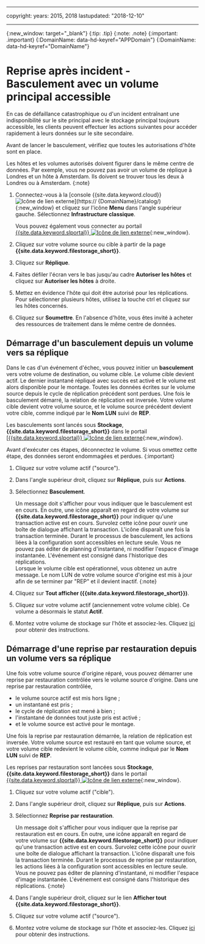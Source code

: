 ﻿---

copyright:
  years: 2015, 2018
lastupdated: "2018-12-10"

---
{:new_window: target="_blank"}
{:tip: .tip}
{:note: .note}
{:important: .important}
{:DomainName: data-hd-keyref="APPDomain"}
{:DomainName: data-hd-keyref="DomainName"}

# Reprise après incident - Basculement avec un volume principal accessible

En cas de défaillance catastrophique ou d'un incident entraînant une indisponibilité sur le site principal avec le stockage principal toujours accessible, les clients peuvent effectuer les actions suivantes pour accéder rapidement à leurs données sur le site secondaire.

Avant de lancer le basculement, vérifiez que toutes les autorisations d'hôte sont en place.

Les hôtes et les volumes autorisés doivent figurer dans le même centre de données. Par exemple, vous ne pouvez pas avoir un volume de réplique à Londres et un hôte à Amsterdam. Ils doivent se trouver tous les deux à Londres ou à Amsterdam.
{:note}

1. Connectez-vous à la [console {{site.data.keyword.cloud}} ![Icône de lien externe](../../icons/launch-glyph.svg "Icône de lien externe")](https://
{DomainName}/catalog/){:new_window} et cliquez sur l'icône **Menu** dans l'angle supérieur gauche. Sélectionnez **Infrastructure classique**.

   Vous pouvez également vous connecter au portail [{{site.data.keyword.slportal}} ![Icône de lien externe](../../icons/launch-glyph.svg "Icône de lien externe")](https://control.softlayer.com/){:new_window}.
1. Cliquez sur votre volume source ou cible à partir de la page **{{site.data.keyword.filestorage_short}}**.
2. Cliquez sur **Réplique**.
3. Faites défiler l'écran vers le bas jusqu'au cadre **Autoriser les hôtes** et cliquez sur **Autoriser les hôtes** à droite.
4. Mettez en évidence l'hôte qui doit être autorisé pour les réplications. Pour sélectionner plusieurs hôtes, utilisez la touche ctrl et cliquez sur les hôtes concernés.
5. Cliquez sur **Soumettre**. En l'absence d'hôte, vous êtes invité à acheter des ressources de traitement dans le même centre de données.

## Démarrage d'un basculement depuis un volume vers sa réplique

Dans le cas d'un événement d'échec, vous pouvez initier un **basculement** vers votre volume de destination, ou volume cible. Le volume cible devient actif. Le dernier instantané répliqué avec succès est activé et le volume est alors disponible pour le montage. Toutes les données écrites sur le volume source depuis le cycle de réplication précédent sont perdues. Une fois le basculement démarré, la relation de réplication est inversée. Votre volume cible devient votre volume source, et le volume source précédent devient votre cible, comme indiqué par le **Nom LUN** suivi de **REP**.

Les basculements sont lancés sous **Stockage**, **{{site.data.keyword.filestorage_short}}** dans le portail [[{{site.data.keyword.slportal}} ![Icône de lien externe](../../icons/launch-glyph.svg "Icône de lien externe")](https://control.softlayer.com/){:new_window}.

Avant d'exécuter ces étapes, déconnectez le volume. Si vous omettez cette étape, des données seront endommagées et perdues.
{:important}

1. Cliquez sur votre volume actif ("source").
2. Dans l'angle supérieur droit, cliquez sur **Réplique**, puis sur **Actions**.
3. Sélectionnez **Basculement**.

   Un message doit s'afficher pour vous indiquer que le basculement est en cours. En outre, une icône apparaît en regard de votre volume sur **{{site.data.keyword.filestorage_short}}** pour indiquer qu'une transaction active est en cours. Survolez cette icône pour ouvrir une boîte de dialogue affichant la transaction. L'icône disparaît une fois la transaction terminée. Durant le processus de basculement, les actions liées à la configuration sont accessibles en lecture seule. Vous ne pouvez pas éditer de planning d'instantané, ni modifier l'espace d'image instantanée. L'événement est consigné dans l'historique des réplications.<br/> Lorsque le volume cible est opérationnel, vous obtenez un autre message. Le nom LUN de votre volume source d'origine est mis à jour afin de se terminer par "REP" et il devient inactif.
   {:note}
4. Cliquez sur **Tout afficher ({{site.data.keyword.filestorage_short}})**.
5. Cliquez sur votre volume actif (anciennement votre volume cible). Ce volume a désormais le statut **Actif**.
6. Montez votre volume de stockage sur l'hôte et associez-les. Cliquez [ici](provisioning-file-storage.html) pour obtenir des instructions.


## Démarrage d'une reprise par restauration depuis un volume vers sa réplique

Une fois votre volume source d'origine réparé, vous pouvez démarrer une reprise par restauration contrôlée vers le volume source d'origine. Dans une reprise par restauration contrôlée,

- le volume source actif est mis hors ligne ;
- un instantané est pris ;
- le cycle de réplication est mené à bien ;
- l'instantané de données tout juste pris est activé ;
- et le volume source est activé pour le montage.

Une fois la reprise par restauration démarrée, la relation de réplication est inversée. Votre volume source est restauré en tant que volume source, et votre volume cible redevient le volume cible, comme indiqué par le **Nom LUN** suivi de **REP**.

Les reprises par restauration sont lancées sous **Stockage**, **{{site.data.keyword.filestorage_short}}** dans le portail [{{site.data.keyword.slportal}} ![Icône de lien externe](../../icons/launch-glyph.svg "Icône de lien externe")](https://control.softlayer.com/){:new_window}.

1. Cliquez sur votre volume actif ("cible").
2. Dans l'angle supérieur droit, cliquez sur **Réplique**, puis sur **Actions**.
3. Sélectionnez **Reprise par restauration**.

   Un message doit s'afficher pour vous indiquer que la reprise par restauration est en cours. En outre, une icône apparaît en regard de votre volume sur **{{site.data.keyword.filestorage_short}}** pour indiquer qu'une transaction active est en cours. Survolez cette icône pour ouvrir une boîte de dialogue affichant la transaction. L'icône disparaît une fois la transaction terminée. Durant le processus de reprise par restauration, les actions liées à la configuration sont accessibles en lecture seule. Vous ne pouvez pas éditer de planning d'instantané, ni modifier l'espace d'image instantanée. L'événement est consigné dans l'historique des réplications.
   {:note}
4. Dans l'angle supérieur droit, cliquez sur le lien **Afficher tout {{site.data.keyword.filestorage_short}}**.
5. Cliquez sur votre volume actif ("source").
6. Montez votre volume de stockage sur l'hôte et associez-les. Cliquez [ici](provisioning-file-storage.html) pour obtenir des instructions.
